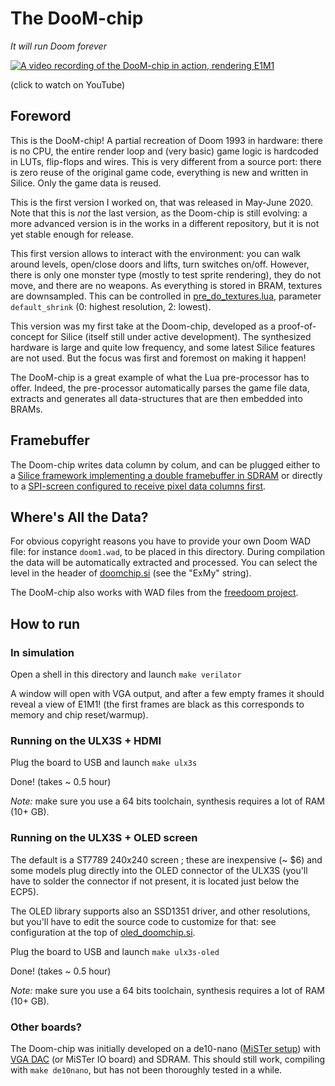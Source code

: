 # The DooM-chip

*It will run Doom forever*

[![A video recording of the DooM-chip in action, rendering E1M1](https://img.youtube.com/vi/ByCw1N0cJGI/0.jpg)](https://www.youtube.com/watch?v=ByCw1N0cJGI)

(click to watch on YouTube)

## Foreword

This is the DooM-chip! A partial recreation of Doom 1993 in hardware: there is no CPU, the entire render loop and (very basic) game logic is hardcoded in LUTs, flip-flops and wires. This is very different from a source port: there is zero reuse of the original game code, everything is new and written in Silice. Only the game data is reused.

This is the first version I worked on, that was released in May-June 2020. Note that this is *not* the last version, as the Doom-chip is still evolving: a more advanced version is in the works in a different repository, but it is not yet stable enough for release.

This first version allows to interact with the environment: you can walk around levels, open/close doors and lifts, turn switches on/off. However, there is only one monster type (mostly to test sprite rendering), they do not move, and there are no weapons. As everything is stored in BRAM, textures are downsampled. This can be controlled in [pre_do_textures.lua](pre_do_textures.lua), parameter `default_shrink` (0: highest resolution, 2: lowest).

This version was my first take at the Doom-chip, developed as a proof-of-concept for Silice (itself still under active development). The synthesized hardware is large and quite low frequency, and some latest Silice features are not used. But the focus was first and foremost on making it happen!

The DooM-chip is a great example of what the Lua pre-processor has to offer. Indeed, the pre-processor automatically parses the game file data, extracts and generates all data-structures that are then embedded into BRAMs.

## Framebuffer

The Doom-chip writes data column by colum, and can be plugged either to a [Silice framework implementing a double framebuffer in SDRAM](hdmi_doomchip.si) or directly to a [SPI-screen configured to receive pixel data columns first](oled_doomchip.si).

## Where's All the Data?

For obvious copyright reasons you have to provide your own Doom WAD file: for instance `doom1.wad`, to be placed in this directory. During compilation the data will be automatically extracted and processed. You can select the level in the header of [doomchip.si](doomchip.si) (see the "ExMy" string).

The DooM-chip also works with WAD files from the [freedoom project](https://freedoom.github.io/).

## How to run

### In simulation

Open a shell in this directory and launch ```make verilator```

A window will open with VGA output, and after a few empty frames it should reveal a view of E1M1! (the first frames are black as this corresponds to memory and chip reset/warmup).

### Running on the ULX3S + HDMI

Plug the board to USB and launch ```make ulx3s```

Done! (takes ~ 0.5 hour)

*Note:* make sure you use a 64 bits toolchain, synthesis requires a lot of RAM (10+ GB).

### Running on the ULX3S + OLED screen

The default is a ST7789 240x240 screen ; these are inexpensive (~ $6) and some models plug directly into the OLED connector of the ULX3S (you'll have to solder the connector if not present, it is located just below the ECP5).

The OLED library supports also an SSD1351 driver, and other resolutions, but you'll have to edit the source code to customize for that: see configuration at the top of [oled_doomchip.si](oled_doomchip.si).

Plug the board to USB and launch ```make ulx3s-oled```

Done! (takes ~ 0.5 hour)

*Note:* make sure you use a 64 bits toolchain, synthesis requires a lot of RAM (10+ GB).

### Other boards?

The Doom-chip was initially developed on a de10-nano ([MiSTer setup](https://github.com/MiSTer-devel/Main_MiSTer/wiki)) with [VGA DAC](../DIYVGA.md) (or MiSTer IO board) and SDRAM. This should still work, compiling with `make de10nano`, but has not been thoroughly tested in a while.
